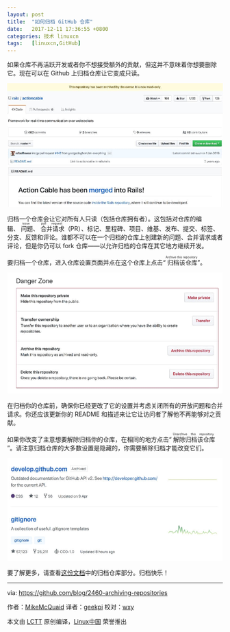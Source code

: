 ```yaml
---
layout: post
title:	"如何归档 GitHub 仓库"
date:	2017-12-11 17:36:55 +0800 
categories:	技术 linuxcn 
tags:	[linuxcn,GitHub]
---
```



如果仓库不再活跃开发或者你不想接受额外的贡献，但这并不意味着你想要删除它。现在可以在 Github 上归档仓库让它变成只读。


![](/Asserts/Images/album/201712/11/173539hzvc3nhf23i8y5qc.jpg)


归档一个仓库会让它对所有人只读（包括仓库拥有者）。这包括对仓库的编辑、<ruby> 问题 <rt>  issue </rt></ruby>、<ruby> 合并请求 <rt>  pull request </rt></ruby>（PR）、标记、里程碑、项目、维基、发布、提交、标签、分支、反馈和评论。谁都不可以在一个归档的仓库上创建新的问题、合并请求或者评论，但是你仍可以 fork 仓库——以允许归档的仓库在其它地方继续开发。


要归档一个仓库，进入仓库设置页面并点在这个仓库上点击“<ruby> 归档该仓库 <rt>  Archive this repository </rt></ruby>”。


![](/Asserts/Images/album/201712/11/173556d6868qafyvv1qpvv.jpg)


在归档你的仓库前，确保你已经更改了它的设置并考虑关闭所有的开放问题和合并请求。你还应该更新你的 README 和描述来让它让访问者了解他不再能够对之贡献。


如果你改变了主意想要解除归档你的仓库，在相同的地方点击“<ruby> 解除归档该仓库 <rt>  Unarchive this repository </rt></ruby>”。请注意归档仓库的大多数设置是隐藏的，你需要解除归档才能改变它们。


![](/Asserts/Images/album/201712/11/173612ii1ty06diqjv9d1l.jpg)


要了解更多，请查看[这份文档](https://help.github.com/articles/about-archiving-repositories/)中的归档仓库部分。归档快乐！




---


via: <https://github.com/blog/2460-archiving-repositories>


作者：[MikeMcQuaid](https://github.com/MikeMcQuaid) 译者：[geekpi](https://github.com/geekpi) 校对：[wxy](https://github.com/wxy)


本文由 [LCTT](https://github.com/LCTT/TranslateProject) 原创编译，[Linux中国](https://linux.cn/) 荣誉推出
